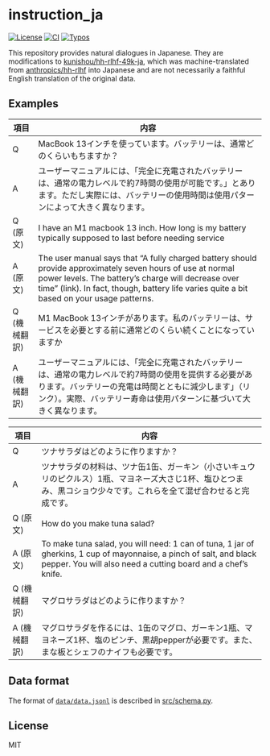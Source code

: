 
# instruction_ja

[![License](https://img.shields.io/badge/License-MIT-blue.svg)](https://opensource.org/license/mit/)
[![CI](https://github.com/megagonlabs/instruction_ja/actions/workflows/ci.yml/badge.svg)](https://github.com/megagonlabs/instruction_ja/actions/workflows/ci.yml)
[![Typos](https://github.com/megagonlabs/instruction_ja/actions/workflows/typos.yml/badge.svg)](https://github.com/megagonlabs/instruction_ja/actions/workflows/typos.yml)

This repository provides natural dialogues in Japanese.
They are modifications to [kunishou/hh-rlhf-49k-ja](https://huggingface.co/datasets/kunishou/hh-rlhf-49k-ja), which was machine-translated from [anthropics/hh-rlhf](https://github.com/anthropics/hh-rlhf) into Japanese and are not necessarily a faithful English translation of the original data.

## Examples

| 項目 | 内容 |
| --- | --- |
| Q | MacBook 13インチを使っています。バッテリーは、通常どのくらいもちますか？ |
| A | ユーザーマニュアルには、「完全に充電されたバッテリーは、通常の電力レベルで約7時間の使用が可能です。」とあります。ただし実際には、バッテリーの使用時間は使用パターンによって大きく異なります。 |
| Q (原文) | I have an M1 macbook 13 inch. How long is my battery typically supposed to last before needing service |
| A (原文) | The user manual says that “A fully charged battery should provide approximately seven hours of use at normal power levels. The battery’s charge will decrease over time” (link).  In fact, though, battery life varies quite a bit based on your usage patterns. |
| Q (機械翻訳) | M1 MacBook 13インチがあります。私のバッテリーは、サービスを必要とする前に通常どのくらい続くことになっていますか |
| A (機械翻訳) | ユーザーマニュアルには、「完全に充電されたバッテリーは、通常の電力レベルで約7時間の使用を提供する必要があります。バッテリーの充電は時間とともに減少します」（リンク）。実際、バッテリー寿命は使用パターンに基づいて大きく異なります。 |

| 項目 | 内容 |
| --- | --- |
| Q | ツナサラダはどのように作りますか？ |
| A | ツナサラダの材料は、ツナ缶1缶、ガーキン（小さいキュウリのピクルス）1瓶、マヨネーズ大さじ1杯、塩ひとつまみ、黒コショウ少々です。これらを全て混ぜ合わせると完成です。 |
| Q (原文) | How do you make tuna salad? |
| A (原文) | To make tuna salad, you will need: 1 can of tuna, 1 jar of gherkins, 1 cup of mayonnaise, a pinch of salt, and black pepper.  You will also need a cutting board and a chef’s knife. |
| Q (機械翻訳) | マグロサラダはどのように作りますか？ |
| A (機械翻訳) | マグロサラダを作るには、1缶のマグロ、ガーキン1瓶、マヨネーズ1杯、塩のピンチ、黒胡pepperが必要です。また、まな板とシェフのナイフも必要です。|

## Data format

The format of [``data/data.jsonl``](data/data.jsonl) is described in [src/schema.py](src/schema.py).

## License

MIT
